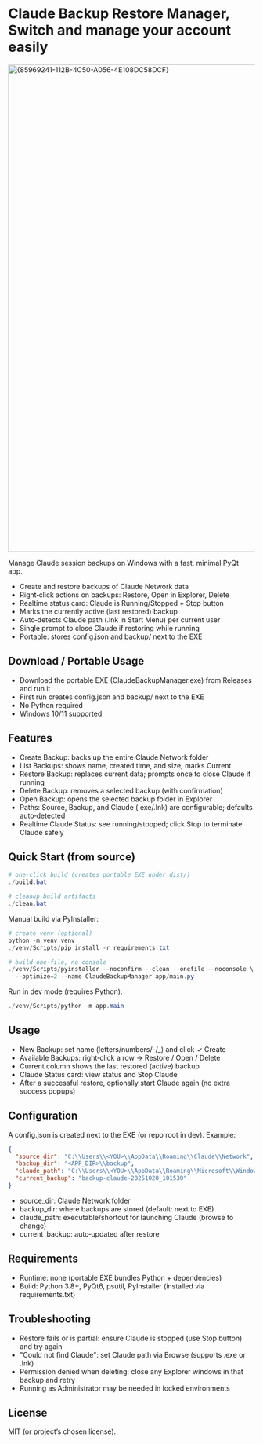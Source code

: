 # Claude Backup Restore Manager, Switch and manage your account easily
<img width="1799" height="992" alt="{85969241-112B-4C50-A056-4E108DC58DCF}" src="https://github.com/user-attachments/assets/67f2efba-63d0-48ac-be02-3feb18720d2d" />

Manage Claude session backups on Windows with a fast, minimal PyQt app.

- Create and restore backups of Claude Network data
- Right‑click actions on backups: Restore, Open in Explorer, Delete
- Realtime status card: Claude is Running/Stopped + Stop button
- Marks the currently active (last restored) backup
- Auto‑detects Claude path (.lnk in Start Menu) per current user
- Single prompt to close Claude if restoring while running
- Portable: stores config.json and backup/ next to the EXE

## Download / Portable Usage

- Download the portable EXE (ClaudeBackupManager.exe) from Releases and run it
- First run creates config.json and backup/ next to the EXE
- No Python required
- Windows 10/11 supported

## Features

- Create Backup: backs up the entire Claude Network folder
- List Backups: shows name, created time, and size; marks Current
- Restore Backup: replaces current data; prompts once to close Claude if running
- Delete Backup: removes a selected backup (with confirmation)
- Open Backup: opens the selected backup folder in Explorer
- Paths: Source, Backup, and Claude (.exe/.lnk) are configurable; defaults auto‑detected
- Realtime Claude Status: see running/stopped; click Stop to terminate Claude safely

## Quick Start (from source)

```powershell path=null start=null
# one‑click build (creates portable EXE under dist/)
./build.bat

# cleanup build artifacts
./clean.bat
```

Manual build via PyInstaller:

```powershell path=null start=null
# create venv (optional)
python -m venv venv
./venv/Scripts/pip install -r requirements.txt

# build one-file, no console
./venv/Scripts/pyinstaller --noconfirm --clean --onefile --noconsole \
  --optimize=2 --name ClaudeBackupManager app/main.py
```

Run in dev mode (requires Python):

```powershell path=null start=null
./venv/Scripts/python -m app.main
```

## Usage

- New Backup: set name (letters/numbers/-/_) and click ✓ Create
- Available Backups: right‑click a row → Restore / Open / Delete
- Current column shows the last restored (active) backup
- Claude Status card: view status and Stop Claude
- After a successful restore, optionally start Claude again (no extra success popups)

## Configuration

A config.json is created next to the EXE (or repo root in dev). Example:

```json path=null start=null
{
  "source_dir": "C:\\Users\\<YOU>\\AppData\\Roaming\\Claude\\Network",
  "backup_dir": "<APP_DIR>\\backup",
  "claude_path": "C:\\Users\\<YOU>\\AppData\\Roaming\\Microsoft\\Windows\\Start Menu\\Programs\\Anthropic\\Claude.lnk",
  "current_backup": "backup-claude-20251020_101530"
}
```

- source_dir: Claude Network folder
- backup_dir: where backups are stored (default: next to EXE)
- claude_path: executable/shortcut for launching Claude (browse to change)
- current_backup: auto‑updated after restore

## Requirements

- Runtime: none (portable EXE bundles Python + dependencies)
- Build: Python 3.8+, PyQt6, psutil, PyInstaller (installed via requirements.txt)

## Troubleshooting

- Restore fails or is partial: ensure Claude is stopped (use Stop button) and try again
- "Could not find Claude": set Claude path via Browse (supports .exe or .lnk)
- Permission denied when deleting: close any Explorer windows in that backup and retry
- Running as Administrator may be needed in locked environments

## License


MIT (or project’s chosen license).


